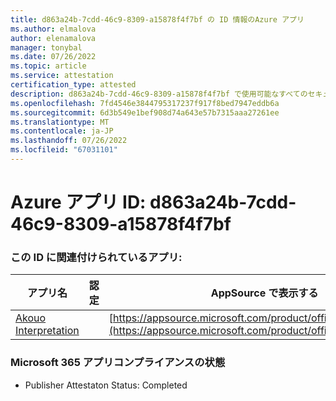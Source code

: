 ```yaml
---
title: d863a24b-7cdd-46c9-8309-a15878f4f7bf の ID 情報のAzure アプリ
ms.author: elmalova
author: elenamalova
manager: tonybal
ms.date: 07/26/2022
ms.topic: article
ms.service: attestation
certification_type: attested
description: d863a24b-7cdd-46c9-8309-a15878f4f7bf で使用可能なすべてのセキュリティとコンプライアンス情報。
ms.openlocfilehash: 7fd4546e3844795317237f917f8bed7947eddb6a
ms.sourcegitcommit: 6d3b549e1bef908d74a643e57b7315aaa27261ee
ms.translationtype: MT
ms.contentlocale: ja-JP
ms.lasthandoff: 07/26/2022
ms.locfileid: "67031101"
---
```

# <a name="azure-app-id-d863a24b-7cdd-46c9-8309-a15878f4f7bf"></a>Azure アプリ ID: d863a24b-7cdd-46c9-8309-a15878f4f7bf


### <a name="apps-associated-with-this-id"></a>この ID に関連付けられているアプリ:
| **アプリ名** | **認定** | **AppSource で表示する** |
|--------------|---------------|-----------------------|
| [Akouo Interpretation](../forward/WA200003814.md) |  | [https://appsource.microsoft.com/product/office/WA200003814](https://appsource.microsoft.com/product/office/WA200003814) |

### <a name="microsoft-365-app-compliance-status"></a>Microsoft 365 アプリコンプライアンスの状態
- Publisher Attestaton Status: Completed
